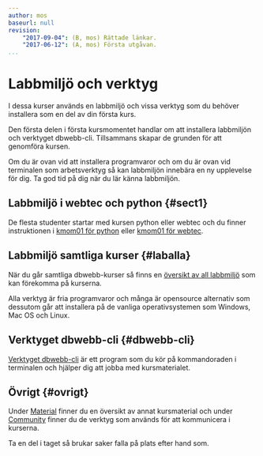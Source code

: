```yaml
---
author: mos
baseurl: null
revision:
    "2017-09-04": (B, mos) Rättade länkar.
    "2017-06-12": (A, mos) Första utgåvan.
...
```

Labbmiljö och verktyg
==================================

I dessa kurser används en labbmiljö och vissa verktyg som du behöver installera som en del av din första kurs.

Den första delen i första kursmomentet handlar om att installera labbmiljön och verktyget dbwebb-cli. Tillsammans skapar de grunden för att genomföra kursen.

Om du är ovan vid att installera programvaror och om du är ovan vid terminalen som arbetsverktyg så kan labbmiljön innebära en ny upplevelse för dig. Ta god tid på dig när du lär känna labbmiljön.



Labbmiljö i webtec och python {#sect1}
---------------------------------

De flesta studenter startar med kursen python eller webtec och du finner instruktionen i [kmom01 för python](python/kmom01) eller [kmom01 för webtec](webtec/kmom01).



Labbmiljö samtliga kurser {#laballa}
---------------------------------

När du går samtliga dbwebb-kurser så finns en [översikt av all labbmiljö](labbmiljo/inledning) som kan förekomma på kurserna.

Alla verktyg är fria programvaror och många är opensource alternativ som dessutom går att installera på de vanliga operativsystemen som Windows, Mac OS och Linux.



Verktyget dbwebb-cli {#dbwebb-cli}
---------------------------------

[Verktyget dbwebb-cli](dbwebb-cli) är ett program som du kör på kommandoraden i terminalen och hjälper dig att jobba med kursmaterialet.



Övrigt {#ovrigt}
---------------------------------

Under [Material](material) finner du en översikt av annat kursmaterial och under [Community](community) finner du de verktyg som används för att kommunicera i kurserna.

Ta en del i taget så brukar saker falla på plats efter hand som.
